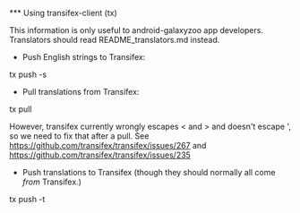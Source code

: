 *** Using transifex-client (tx)

This information is only useful to android-galaxyzoo app developers.
Translators should read README_translators.md instead.


* Push English strings to Transifex:

tx push -s


* Pull translations from Transifex:

tx pull

However, transifex currently wrongly escapes < and > and doesn't escape ',
so we need to fix that after a pull.
See
https://github.com/transifex/transifex/issues/267
and
https://github.com/transifex/transifex/issues/235


* Push translations to Transifex
  (though they should normally all come _from_ Transifex.)

tx push -t



